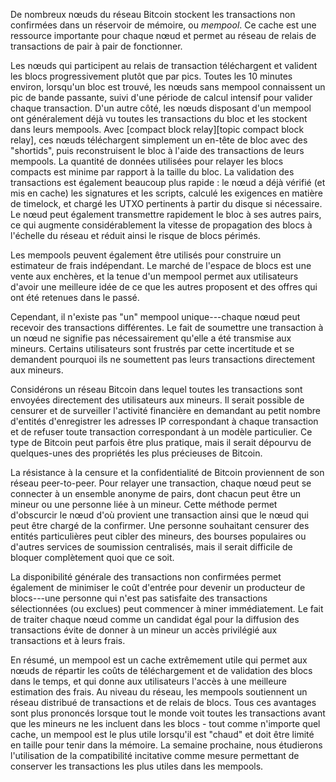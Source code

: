 <!--
  300 to 1000 words
  put title in main newsletter
  put links in this file
  for any subheads use h3 (i.e., ###)
  illustrations welcome (max width 800px)
  if uncertain about anything, just do what seems best and harding will edit
-->

De nombreux nœuds du réseau Bitcoin stockent les transactions non confirmées dans un réservoir de mémoire, ou _mempool_. Ce cache
est une ressource importante pour chaque nœud et permet au réseau de relais de transactions de pair à pair de fonctionner.

Les nœuds qui participent au relais de transaction téléchargent et valident les blocs progressivement plutôt que par pics. Toutes
les 10 minutes environ, lorsqu'un bloc est trouvé, les nœuds sans mempool connaissent un pic de bande passante, suivi d'une période
de calcul intensif pour valider chaque transaction. D'un autre côté, les nœuds disposant d'un mempool ont généralement déjà vu
toutes les transactions du bloc et les stockent dans leurs mempools. Avec [compact block relay][topic compact block relay], ces
nœuds téléchargent simplement un en-tête de bloc avec des "shortids", puis reconstruisent le bloc à l'aide des transactions de leurs
mempools.
La quantité de données utilisées pour relayer les blocs compacts est minime par rapport à la taille du bloc. La validation des
transactions est également beaucoup plus rapide : le nœud a déjà vérifié (et mis en cache) les signatures et les scripts, calculé
les exigences en matière de timelock, et chargé les UTXO pertinents à partir du disque si nécessaire. Le nœud peut également
transmettre rapidement le bloc à ses autres pairs, ce qui augmente considérablement la vitesse de propagation des blocs à l'échelle
du réseau et réduit ainsi le risque de blocs périmés.

Les mempools peuvent également être utilisés pour construire un estimateur de frais indépendant. Le marché de l'espace de blocs est
une vente aux enchères, et la tenue d'un mempool permet aux utilisateurs d'avoir une meilleure idée de ce que les autres
proposent et des offres qui ont été retenues dans le passé.

Cependant, il n'existe pas "un" mempool unique---chaque nœud peut recevoir des transactions différentes. Le fait de soumettre une
transaction à un nœud ne signifie pas nécessairement qu'elle a été transmise aux mineurs. Certains utilisateurs sont frustrés par
cette incertitude et se demandent pourquoi ils ne soumettent pas leurs transactions directement aux mineurs.

Considérons un réseau Bitcoin dans lequel toutes les transactions sont envoyées directement des utilisateurs aux mineurs. Il serait
possible de censurer et de surveiller l'activité financière en demandant au petit nombre d'entités d'enregistrer les adresses IP
correspondant à chaque transaction et de refuser toute transaction correspondant à un modèle particulier. Ce type de Bitcoin peut
parfois être plus pratique, mais il serait dépourvu de quelques-unes des propriétés les plus précieuses de Bitcoin.

La résistance à la censure et la confidentialité de Bitcoin proviennent de son réseau peer-to-peer. Pour relayer une transaction,
chaque nœud peut se connecter à un ensemble anonyme de pairs, dont chacun peut être un mineur ou une personne liée à un mineur.
Cette méthode permet d'obscurcir le nœud d'où provient une transaction ainsi que le nœud qui peut être chargé de la confirmer. Une
personne souhaitant censurer des entités particulières peut cibler des mineurs, des bourses populaires ou d'autres services de
soumission centralisés, mais il serait difficile de bloquer complètement quoi que ce soit.

La disponibilité générale des transactions non confirmées permet également de minimiser le coût d'entrée pour devenir un producteur
de blocs---une personne qui n'est pas satisfaite des transactions sélectionnées (ou exclues) peut commencer à miner immédiatement.
Le fait de traiter chaque nœud comme un candidat égal pour la diffusion des transactions évite de donner à un mineur un accès
privilégié aux transactions et à leurs frais.

En résumé, un mempool est un cache extrêmement utile qui permet aux nœuds de répartir les coûts de téléchargement et de validation
des blocs dans le temps, et qui donne aux utilisateurs l'accès à une meilleure estimation des frais. Au niveau du réseau, les
mempools soutiennent un réseau distribué de transactions et de relais de blocs.
Tous ces avantages sont plus prononcés lorsque tout le monde voit toutes les transactions avant que les mineurs ne les incluent dans
les blocs - tout comme n'importe quel cache, un mempool est le plus utile lorsqu'il est "chaud" et doit être limité en taille pour
tenir dans la mémoire. La semaine prochaine, nous étudierons l'utilisation de la compatibilité incitative comme mesure permettant de
conserver les transactions les plus utiles dans les mempools.
